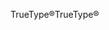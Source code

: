 <span data-ttu-id="99716-101">TrueType®</span><span class="sxs-lookup"><span data-stu-id="99716-101">TrueType®</span></span>